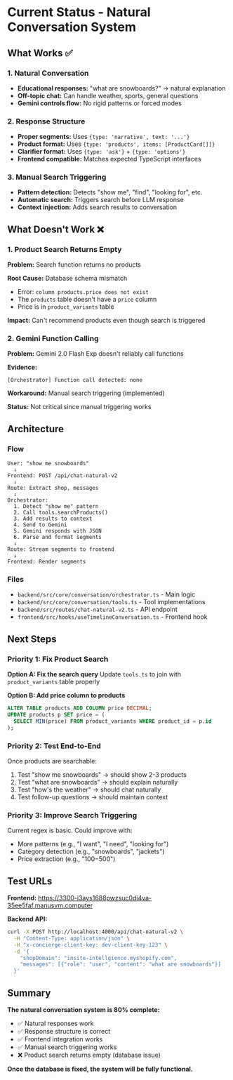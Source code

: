 # Current Status - Natural Conversation System

## What Works ✅

### 1. Natural Conversation
- **Educational responses:** "what are snowboards?" → natural explanation
- **Off-topic chat:** Can handle weather, sports, general questions
- **Gemini controls flow:** No rigid patterns or forced modes

### 2. Response Structure
- **Proper segments:** Uses `{type: 'narrative', text: '...'}`
- **Product format:** Uses `{type: 'products', items: [ProductCard[]]}`
- **Clarifier format:** Uses `{type: 'ask'}` + `{type: 'options'}`
- **Frontend compatible:** Matches expected TypeScript interfaces

### 3. Manual Search Triggering
- **Pattern detection:** Detects "show me", "find", "looking for", etc.
- **Automatic search:** Triggers search before LLM response
- **Context injection:** Adds search results to conversation

## What Doesn't Work ❌

### 1. Product Search Returns Empty
**Problem:** Search function returns no products

**Root Cause:** Database schema mismatch
- Error: `column products.price does not exist`
- The `products` table doesn't have a `price` column
- Price is in `product_variants` table

**Impact:** Can't recommend products even though search is triggered

### 2. Gemini Function Calling
**Problem:** Gemini 2.0 Flash Exp doesn't reliably call functions

**Evidence:**
```
[Orchestrator] Function call detected: none
```

**Workaround:** Manual search triggering (implemented)

**Status:** Not critical since manual triggering works

## Architecture

### Flow
```
User: "show me snowboards"
  ↓
Frontend: POST /api/chat-natural-v2
  ↓
Route: Extract shop, messages
  ↓
Orchestrator: 
  1. Detect "show me" pattern
  2. Call tools.searchProducts()
  3. Add results to context
  4. Send to Gemini
  5. Gemini responds with JSON
  6. Parse and format segments
  ↓
Route: Stream segments to frontend
  ↓
Frontend: Render segments
```

### Files
- `backend/src/core/conversation/orchestrator.ts` - Main logic
- `backend/src/core/conversation/tools.ts` - Tool implementations
- `backend/src/routes/chat-natural-v2.ts` - API endpoint
- `frontend/src/hooks/useTimelineConversation.ts` - Frontend hook

## Next Steps

### Priority 1: Fix Product Search
**Option A: Fix the search query**
Update `tools.ts` to join with `product_variants` table properly

**Option B: Add price column to products**
```sql
ALTER TABLE products ADD COLUMN price DECIMAL;
UPDATE products p SET price = (
  SELECT MIN(price) FROM product_variants WHERE product_id = p.id
);
```

### Priority 2: Test End-to-End
Once products are searchable:
1. Test "show me snowboards" → should show 2-3 products
2. Test "what are snowboards" → should explain naturally
3. Test "how's the weather" → should chat naturally
4. Test follow-up questions → should maintain context

### Priority 3: Improve Search Triggering
Current regex is basic. Could improve with:
- More patterns (e.g., "I want", "I need", "looking for")
- Category detection (e.g., "snowboards", "jackets")
- Price extraction (e.g., "$100-$500")

## Test URLs

**Frontend:** https://3300-i3ays1688pwzsuc0di4va-35ee5faf.manusvm.computer

**Backend API:**
```bash
curl -X POST http://localhost:4000/api/chat-natural-v2 \
  -H "Content-Type: application/json" \
  -H "x-concierge-client-key: dev-client-key-123" \
  -d '{
    "shopDomain": "insite-intellgience.myshopify.com",
    "messages": [{"role": "user", "content": "what are snowboards"}]
  }'
```

## Summary

**The natural conversation system is 80% complete:**
- ✅ Natural responses work
- ✅ Response structure is correct
- ✅ Frontend integration works
- ✅ Manual search triggering works
- ❌ Product search returns empty (database issue)

**Once the database is fixed, the system will be fully functional.**
